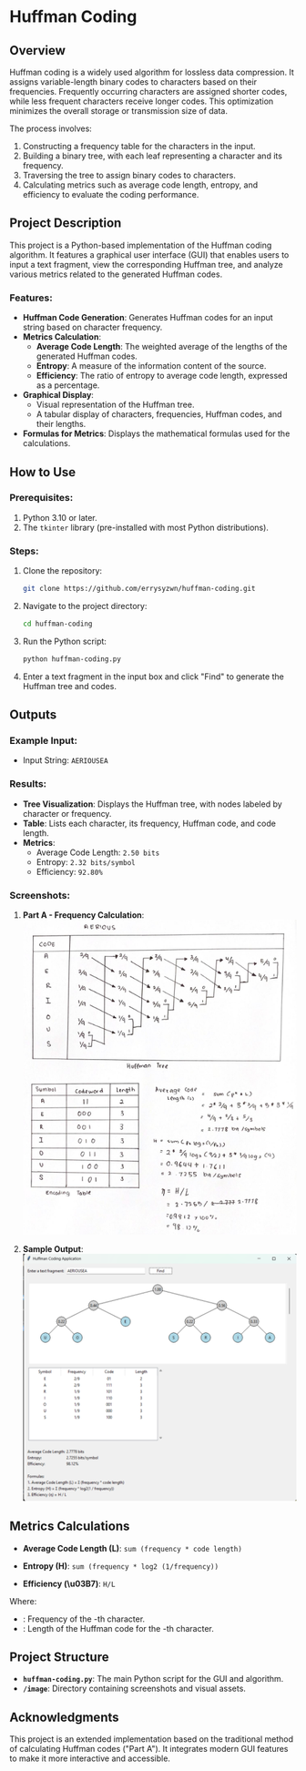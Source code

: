 # Huffman Coding

## Overview

Huffman coding is a widely used algorithm for lossless data compression. It assigns variable-length binary codes to characters based on their frequencies. Frequently occurring characters are assigned shorter codes, while less frequent characters receive longer codes. This optimization minimizes the overall storage or transmission size of data.

The process involves:
1. Constructing a frequency table for the characters in the input.
2. Building a binary tree, with each leaf representing a character and its frequency.
3. Traversing the tree to assign binary codes to characters.
4. Calculating metrics such as average code length, entropy, and efficiency to evaluate the coding performance.

## Project Description

This project is a Python-based implementation of the Huffman coding algorithm. It features a graphical user interface (GUI) that enables users to input a text fragment, view the corresponding Huffman tree, and analyze various metrics related to the generated Huffman codes.

### Features:
- **Huffman Code Generation**: Generates Huffman codes for an input string based on character frequency.
- **Metrics Calculation**:
  - **Average Code Length**: The weighted average of the lengths of the generated Huffman codes.
  - **Entropy**: A measure of the information content of the source.
  - **Efficiency**: The ratio of entropy to average code length, expressed as a percentage.
- **Graphical Display**:
  - Visual representation of the Huffman tree.
  - A tabular display of characters, frequencies, Huffman codes, and their lengths.
- **Formulas for Metrics**: Displays the mathematical formulas used for the calculations.

## How to Use

### Prerequisites:
1. Python 3.10 or later.
2. The `tkinter` library (pre-installed with most Python distributions).

### Steps:
1. Clone the repository:
    ```bash
    git clone https://github.com/errysyzwn/huffman-coding.git
    ```
2. Navigate to the project directory:
    ```bash
    cd huffman-coding
    ```
3. Run the Python script:
    ```bash
    python huffman-coding.py
    ```
4. Enter a text fragment in the input box and click "Find" to generate the Huffman tree and codes.

## Outputs

### Example Input:
- Input String: `AERIOUSEA`

### Results:
- **Tree Visualization**: Displays the Huffman tree, with nodes labeled by character or frequency.
- **Table**: Lists each character, its frequency, Huffman code, and code length.
- **Metrics**:
  - Average Code Length: `2.50 bits`
  - Entropy: `2.32 bits/symbol`
  - Efficiency: `92.80%`

### Screenshots:
1. **Part A - Frequency Calculation**:
   ![Part A](./image/part_a.png)

2. **Sample Output**:
   ![Sample Output](./image/sample_output.png)

## Metrics Calculations
- **Average Code Length (L)**: `sum (frequency * code length)`

- **Entropy (H)**: `sum (frequency * log2 (1/frequency))`

- **Efficiency (\u03B7)**: `H/L`

Where:

- : Frequency of the -th character.
- : Length of the Huffman code for the -th character.

## Project Structure
- **`huffman-coding.py`**: The main Python script for the GUI and algorithm.
- **`/image`**: Directory containing screenshots and visual assets.

## Acknowledgments
This project is an extended implementation based on the traditional method of calculating Huffman codes ("Part A"). It integrates modern GUI features to make it more interactive and accessible.